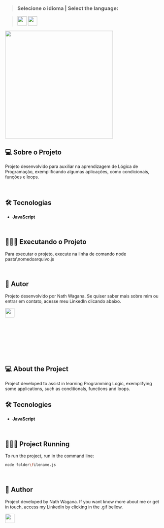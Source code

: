 >### Selecione o idioma | Select the language:

>[<img width="30" height="30" src="https://images.emojiterra.com/twitter/512px/1f1e7-1f1f7.png"></img>](#português)  [<img width="30" height="30" src="https://images.emojiterra.com/twitter/512px/1f1fa-1f1f8.png"></img>](#inglês) 

<img width="350" height="350" src="https://c.tenor.com/4OXpPeBoqLAAAAAC/destruindo-computador-destroying-computer.gif"></img>


<a name="português"></a>
## 💻 Sobre o Projeto

Projeto desenvolvido para auxiliar na aprendizagem de Lógica de Programação, exemplificando algumas aplicações, como condicionais, funções e loops.

</br>

## 🛠 Tecnologias

- **JavaScript**

</br>

## 🏃🏼‍♂️ Executando o Projeto

Para executar o projeto, execute na linha de comando node pasta\nomedoarquivo.js

</br>

## 🦸 Autor

Projeto desenvolvido por Nath Wagana. Se quiser saber mais sobre mim ou entrar em contato, acesse meu LinkedIn clicando abaixo.

<a href="https://github.com/nathwagana">
<a href="https://www.linkedin.com/in/nathaliarioswagana/" target="_blank"><img height="30" width="30" src="https://im6.ezgif.com/tmp/ezgif-6-7dda21616c22.gif" target="_blank"></a>

</br>
</br>
</br>
</br>

#

</br>
</br>


<a name="inglês"></a>
## 💻 About the Project

Project developed to assist in learning Programming Logic, exemplifying some applications, such as conditionals, functions and loops.

## 🛠 Tecnologies

- **JavaScript**

</br>

## 🏃🏼‍♂️ Project Running

To run the project, run in the command line:

```sh
node folder\filename.js
```

</br>

## 🦸 Author

Project developed by Nath Wagana. If you want know more about me or get in touch, access my LinkedIn by clicking in the .gif bellow.

<a href="https://github.com/nathwagana">
<a href="https://www.linkedin.com/in/nathaliarioswagana/" target="_blank"><img height="30" width="30" src="https://im6.ezgif.com/tmp/ezgif-6-7dda21616c22.gif" target="_blank"></a>